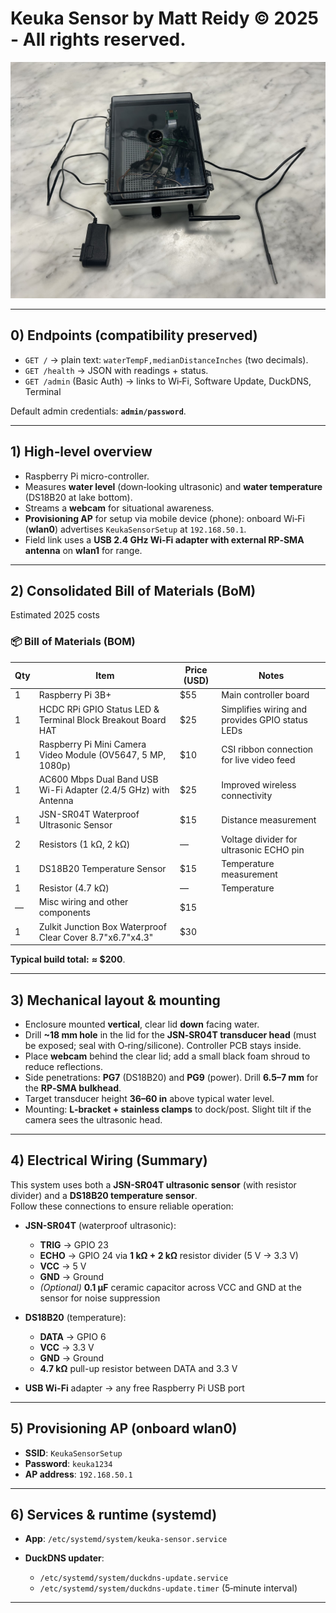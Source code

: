 # Keuka Sensor by Matt Reidy © 2025 - All rights reserved.
![Keuka Sensor](docs/sensor.jpg)


---

## 0) Endpoints (compatibility preserved)

- `GET /` → plain text: `waterTempF,medianDistanceInches` (two decimals).
- `GET /health` → JSON with readings + status.
- `GET /admin` (Basic Auth) → links to Wi‑Fi, Software Update, DuckDNS, Terminal

Default admin credentials: **`admin/password`**.

---

## 1) High‑level overview
- Raspberry Pi micro-controller.
- Measures **water level** (down‑looking ultrasonic) and **water temperature** (DS18B20 at lake bottom).
- Streams a **webcam** for situational awareness.
- **Provisioning AP** for setup via mobile device (phone): onboard Wi‑Fi (**wlan0**) advertises `KeukaSensorSetup` at `192.168.50.1`.
- Field link uses a **USB 2.4 GHz Wi‑Fi adapter with external RP‑SMA antenna** on **wlan1** for range.

---

## 2) Consolidated Bill of Materials (BoM)

Estimated 2025 costs



### 📦 Bill of Materials (BOM)

| Qty | Item                                                                                                     | Price (USD) | Notes |
|-----|----------------------------------------------------------------------------------------------------------|-------------|-------|
| 1   | Raspberry Pi 3B+                                                                                         | $55         | Main controller board |
| 1   | HCDC RPi GPIO Status LED & Terminal Block Breakout Board HAT                                             | $25         | Simplifies wiring and provides GPIO status LEDs |
| 1   | Raspberry Pi Mini Camera Video Module (OV5647, 5 MP, 1080p)                                              | $10         | CSI ribbon connection for live video feed |
| 1   | AC600 Mbps Dual Band USB Wi-Fi Adapter (2.4/5 GHz) with Antenna                                          | $25         | Improved wireless connectivity |
| 1   | JSN-SR04T Waterproof Ultrasonic Sensor                                                                   | $15           | Distance measurement |
| 2   | Resistors (1 kΩ, 2 kΩ)                                                                                   | —           | Voltage divider for ultrasonic ECHO pin |
| 1   | DS18B20 Temperature Sensor                                                                               | $15           | Temperature measurement |
| 1   | Resistor (4.7 kΩ)                                                                                         | —           | Temperature |
| —   | Misc wiring and other components                                                                         | $15           |  |
| 1   | Zulkit Junction Box Waterproof Clear Cover 8.7"x6.7"x4.3"                                                | $30         |  |


**Typical build total:** **≈ $200**.

---

## 3) Mechanical layout & mounting

- Enclosure mounted **vertical**, clear lid **down** facing water.  
- Drill **~18 mm hole** in the lid for the **JSN‑SR04T transducer head** (must be exposed; seal with O‑ring/silicone). Controller PCB stays inside.
- Place **webcam** behind the clear lid; add a small black foam shroud to reduce reflections.
- Side penetrations: **PG7** (DS18B20) and **PG9** (power). Drill **6.5–7 mm** for the **RP‑SMA bulkhead**.
- Target transducer height **36–60 in** above typical water level.
- Mounting: **L‑bracket + stainless clamps** to dock/post. Slight tilt if the camera sees the ultrasonic head.

---

## 4) Electrical Wiring (Summary)

This system uses both a **JSN-SR04T ultrasonic sensor** (with resistor divider) and a **DS18B20 temperature sensor**.  
Follow these connections to ensure reliable operation:

- **JSN-SR04T** (waterproof ultrasonic):
  - **TRIG** → GPIO 23
  - **ECHO** → GPIO 24 via **1 kΩ + 2 kΩ** resistor divider (5 V → 3.3 V)
  - **VCC** → 5 V
  - **GND** → Ground
  - *(Optional)* **0.1 µF** ceramic capacitor across VCC and GND at the sensor for noise suppression

- **DS18B20** (temperature):
  - **DATA** → GPIO 6
  - **VCC** → 3.3 V
  - **GND** → Ground
  - **4.7 kΩ** pull-up resistor between DATA and 3.3 V

- **USB Wi-Fi** adapter → any free Raspberry Pi USB port

---

## 5) Provisioning AP (onboard wlan0)

- **SSID**: `KeukaSensorSetup`  
- **Password**: `keuka1234`  
- **AP address**: `192.168.50.1` 

---

## 6) Services & runtime (systemd)

- **App**: `/etc/systemd/system/keuka-sensor.service`  

- **DuckDNS updater**:  
  - `/etc/systemd/system/duckdns-update.service`  
  - `/etc/systemd/system/duckdns-update.timer` (5‑minute interval)

---